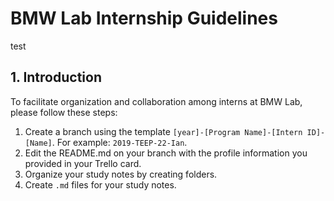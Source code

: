# BMW Lab Internship Guidelines

test
## 1. Introduction
To facilitate organization and collaboration among interns at BMW Lab, please follow these steps:

1. Create a branch using the template `[year]-[Program Name]-[Intern ID]-[Name]`. For example: `2019-TEEP-22-Ian`.
2. Edit the README.md on your branch with the profile information you provided in your Trello card.
3. Organize your study notes by creating folders.
4. Create `.md` files for your study notes.
